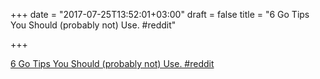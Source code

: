 +++
date = "2017-07-25T13:52:01+03:00"
draft = false
title = "6 Go Tips You Should (probably not) Use.  #reddit"

+++

<p><a href="https://t.co/Cgt5rob1QL">6 Go Tips You Should (probably not) Use.  #reddit</a></p>